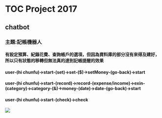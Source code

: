 # TOC Project 2017
## chatbot
### 主題:記帳機器人
#### 有設定預算、紀錄花費、查詢帳戶的選項，但因為資料庫的部分沒有來得及建好，所以只有狀態的移轉但無法真的達到記帳提醒的效果
#### user-(hi chunfu)->start-(set)->set-($)->setMoney-(go-back)->start
#### user-(hi chunfu)->start-(record)->record-(expense/income)->exin-(category)->category-(&)->money-(date)->date-(go-back)->start
#### user-(hi chunfu)->start-(check)->check
![](https://i.imgur.com/cexfhxL.png)
